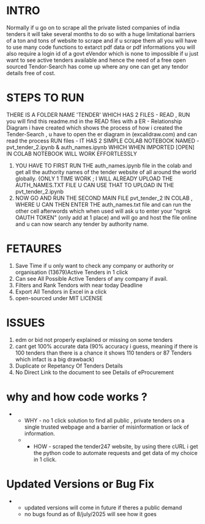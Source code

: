 # INTRO #
 Normally if u go on to scrape all the private listed companies of india tenders it will take several months to do so with a huge limitational barriers of a ton and tons of website to scrape and if u scrape them all you will have to use many code functions to extarct pdf data or pdf informations you will also require a login id of a govt eVendor which is none to impossible if u just want to see active tenders available 
 and hence the need of a free open sourced Tendor-Search has come up where any one can get any tendor details free of cost.
# STEPS TO RUN #
THERE IS A FOLDER NAME 'TENDER' WHICH HAS 2 FILES - READ , RUN 
you will find this readme.md in the READ files with a ER - Relationship Diagram i have created which shows the process of how i created the Tender-Search , u have to open the er diagram in (excalidraw.com) and can read the process
RUN files - IT HAS 2 SIMPLE COLAB NOTEBOOK NAMED - pvt_tender_2.ipynb & auth_names.ipynb WHICH WHEN IMPORTED [OPEN] IN COLAB NOTEBOOK WILL WORK EFFORTLESSLY 
1. YOU HAVE TO FIRST RUN THE auth_names.ipynb file in the colab and get all the authority names of the tender website of all around the world globally. {ONLY 1 TIME WORK ; I WILL ALREADY UPLOAD THE AUTH_NAMES.TXT FILE U CAN USE THAT TO UPLOAD IN THE pvt_tender_2.ipynb  
2. NOW GO AND RUN THE SECOND MAIN FILE pvt_tender_2 IN COLAB , WHERE U CAN THEN ENTER THE auth_names.txt file and can run the other cell afterwords which when used will ask u to enter your "ngrok OAUTH TOKEN" (only add at 1 place) and will go and host the file online and u can now search any tender by authority name.

# FETAURES #
1. Save Time if u only want to check any company or authority or organisation (13679)Active Tenders in 1 click 
2. Can see All Possible Active Tenders of any company if avail.
3. Filters and Rank Tendors with near today Deadline
4. Export All Tendors in Excel in a click
5. open-sourced under MIT LICENSE
# ISSUES #
1. edm or bid not properly explained or missing on some tenders
2. cant get 100% accurate data (90% accuracy i guess, meaning if there is 100 tenders than there is a chance it shows 110 tenders or 87 Tenders which infact is a big drawback)
3. Duplicate or Repetancy Of Tenders Details
4. No Direct Link to the document to see Details of eProcurement
# why and how code works ? #
- - WHY - no 1 click solution to find all public , private tenders on a single trusted webpage and a barrier of misinformation or lack of information.
  - -  HOW - scraped the tender247 website, by using there cURL i get the python code to automate requests and get data of my choice in 1 click.
# Updated Versions or Bug Fix #
 - - updated versions will come in future if theres a public demand
   - no bugs found as of 8/july/2025 will see how it goes
